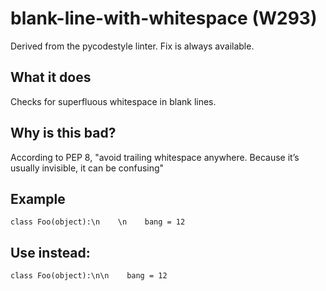 # blank-line-with-whitespace (W293)
Derived from the pycodestyle linter.
Fix is always available.
## What it does
Checks for superfluous whitespace in blank lines.
## Why is this bad?
According to PEP 8, "avoid trailing whitespace anywhere. Because it’s usually
invisible, it can be confusing"
## Example
```
class Foo(object):\n    \n    bang = 12
```
## Use instead:
```
class Foo(object):\n\n    bang = 12
```